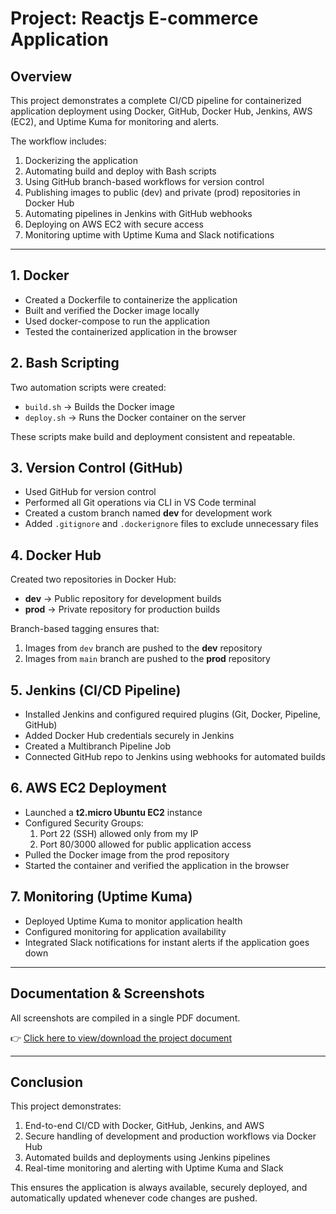# Project: Reactjs E-commerce Application

## Overview
This project demonstrates a complete CI/CD pipeline for containerized application deployment using Docker, GitHub, Docker Hub, Jenkins, AWS (EC2), and Uptime Kuma for monitoring and alerts.

The workflow includes:
1. Dockerizing the application  
2. Automating build and deploy with Bash scripts  
3. Using GitHub branch-based workflows for version control  
4. Publishing images to public (dev) and private (prod) repositories in Docker Hub  
5. Automating pipelines in Jenkins with GitHub webhooks  
6. Deploying on AWS EC2 with secure access  
7. Monitoring uptime with Uptime Kuma and Slack notifications  

---

## 1. Docker
- Created a Dockerfile to containerize the application  
- Built and verified the Docker image locally  
- Used docker-compose to run the application  
- Tested the containerized application in the browser  

## 2. Bash Scripting
Two automation scripts were created:
- `build.sh` → Builds the Docker image  
- `deploy.sh` → Runs the Docker container on the server  

These scripts make build and deployment consistent and repeatable.  

## 3. Version Control (GitHub)
- Used GitHub for version control  
- Performed all Git operations via CLI in VS Code terminal  
- Created a custom branch named **dev** for development work  
- Added `.gitignore` and `.dockerignore` files to exclude unnecessary files  

## 4. Docker Hub
Created two repositories in Docker Hub:
- **dev** → Public repository for development builds  
- **prod** → Private repository for production builds  

Branch-based tagging ensures that:
1. Images from `dev` branch are pushed to the **dev** repository  
2. Images from `main` branch are pushed to the **prod** repository  

## 5. Jenkins (CI/CD Pipeline)
- Installed Jenkins and configured required plugins (Git, Docker, Pipeline, GitHub)  
- Added Docker Hub credentials securely in Jenkins  
- Created a Multibranch Pipeline Job  
- Connected GitHub repo to Jenkins using webhooks for automated builds  

## 6. AWS EC2 Deployment
- Launched a **t2.micro Ubuntu EC2** instance  
- Configured Security Groups:  
  1. Port 22 (SSH) allowed only from my IP  
  2. Port 80/3000 allowed for public application access  
- Pulled the Docker image from the prod repository  
- Started the container and verified the application in the browser  

## 7. Monitoring (Uptime Kuma)
- Deployed Uptime Kuma to monitor application health  
- Configured monitoring for application availability  
- Integrated Slack notifications for instant alerts if the application goes down  

---

## Documentation & Screenshots
All screenshots are compiled in a single PDF document.  

👉 [Click here to view/download the project document](./Reactjs%20E-commerce%20Application%20-%20Document.pdf)  

---

## Conclusion
This project demonstrates:
1. End-to-end CI/CD with Docker, GitHub, Jenkins, and AWS  
2. Secure handling of development and production workflows via Docker Hub  
3. Automated builds and deployments using Jenkins pipelines  
4. Real-time monitoring and alerting with Uptime Kuma and Slack  

This ensures the application is always available, securely deployed, and automatically updated whenever code changes are pushed.
